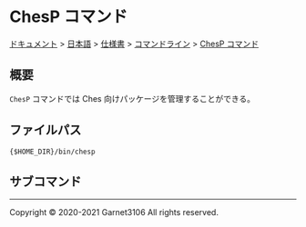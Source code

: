 # ChesP コマンド

[ドキュメント](../../../../index.md) > [日本語](../../../index.md) > [仕様書](../../index.md) > [コマンドライン](../index.md) > [ChesP コマンド](./index.md)

## 概要

`ChesP` コマンドでは Ches 向けパッケージを管理することができる。

## ファイルパス

```
{$HOME_DIR}/bin/chesp
```

## サブコマンド

---

Copyright © 2020-2021 Garnet3106 All rights reserved.
